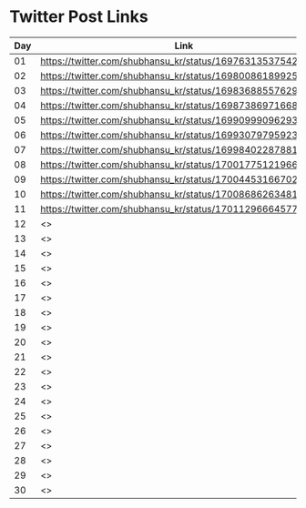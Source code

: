 # Twitter Post Links

| Day      | Link                                                          |
| -------- | --------------------------------------------------------------|
| 01       | <https://twitter.com/shubhansu_kr/status/1697631353754296679> |
| 02       | <https://twitter.com/shubhansu_kr/status/1698008618992533595> |
| 03       | <https://twitter.com/shubhansu_kr/status/1698368855762952460> |
| 04       | <https://twitter.com/shubhansu_kr/status/1698738697166893553> |
| 05       | <https://twitter.com/shubhansu_kr/status/1699099909629374851> |
| 06       | <https://twitter.com/shubhansu_kr/status/1699307979592335829> |
| 07       | <https://twitter.com/shubhansu_kr/status/1699840228788183164> |
| 08       | <https://twitter.com/shubhansu_kr/status/1700177512196645273> |
| 09       | <https://twitter.com/shubhansu_kr/status/1700445316670259251> |
| 10       | <https://twitter.com/shubhansu_kr/status/1700868626348155355> |
| 11       | <https://twitter.com/shubhansu_kr/status/1701129666457747510> |
| 12       | <> |
| 13       | <> |
| 14       | <> |
| 15       | <> |
| 16       | <> |
| 17       | <> |
| 18       | <> |
| 19       | <> |
| 20       | <> |
| 21       | <> |
| 22       | <> |
| 23       | <> |
| 24       | <> |
| 25       | <> |
| 26       | <> |
| 27       | <> |
| 28       | <> |
| 29       | <> |
| 30       | <> |

